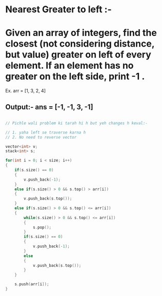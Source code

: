 # Nearest Greater to left :-

# Given an array of integers, find the closest (not considering distance, but value) greater on left of every element. If an element has no greater on the left side, print -1 . 

Ex. arr = [1, 3, 2, 4]

Output:- ans = [-1, -1, 3, -1]
---

```cpp

// Pichle wali problem ki tarah hi h but yeh changes h keval:-

// 1. yaha left se traverse karna h
// 2. No need to reverse vector

vector<int> v;
stack<int> s;

for(int i = 0; i < size; i++)
{
    if(s.size() == 0)
    {
        v.push_back(-1);
    }
    else if(s.size() > 0 && s.top() > arr[i])
    {
        v.push_back(s.top());
    }
    else if(s.size() > 0 && s.top() <= arr[i])
    {
        while(s.size() > 0 && s.top() <= arr[i])
        {
            s.pop();
        }
        if(s.size() == 0)
        {
            v.push_back(-1);
        }
        else
        {
            v.push_back(s.top());
        }
    }

    s.push(arr[i]);
}


```